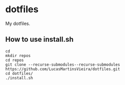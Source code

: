 # dotfiles
My dotfiles.

## How to use install.sh

```
cd
mkdir repos
cd repos
git clone --recurse-submodules--recurse-submodules https://github.com/LucasMartinsVieira/dotfiles.git
cd dotfiles/
./install.sh
```
